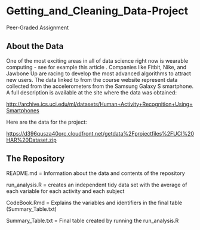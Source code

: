 # Getting_and_Cleaning_Data-Project
 Peer-Graded Assignment

## About the Data
One of the most exciting areas in all of data science right now is wearable computing - see for example this article . Companies like Fitbit, Nike, and Jawbone Up are racing to develop the most advanced algorithms to attract new users. The data linked to from the course website represent data collected from the accelerometers from the Samsung Galaxy S smartphone. A full description is available at the site where the data was obtained:

http://archive.ics.uci.edu/ml/datasets/Human+Activity+Recognition+Using+Smartphones

Here are the data for the project:

https://d396qusza40orc.cloudfront.net/getdata%2Fprojectfiles%2FUCI%20HAR%20Dataset.zip

## The Repository
README.md = Information about the data and contents of the repository

run_analysis.R = creates an independent tidy data set with the average of each variable for each activity and each subject

CodeBook.Rmd = Explains the variables and identifiers in the final table (Summary_Table.txt)

Summary_Table.txt = Final table created by running the run_analysis.R
